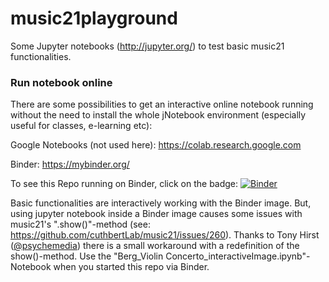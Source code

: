 # music21playground

Some Jupyter notebooks (http://jupyter.org/) to test basic music21 functionalities.

### Run notebook online
There are some possibilities to get an interactive online notebook running without the need to install the whole jNotebook environment (especially useful for classes, e-learning etc):

Google Notebooks (not used here):
https://colab.research.google.com

Binder:
https://mybinder.org/

To see this Repo running on Binder, click on the badge: 
[![Binder](https://mybinder.org/badge.svg)](https://mybinder.org/v2/gh/musicEnfanthen/music21playground/master)

Basic functionalities are interactively working with the Binder image. But, using jupyter notebook inside a Binder image causes some issues with music21's ".show()"-method (see: https://github.com/cuthbertLab/music21/issues/260). Thanks to Tony Hirst ([@psychemedia](https://github.com/psychemedia)) there is a small workaround with a redefinition of the show()-method. Use the "Berg_Violin Concerto_interactiveImage.ipynb"-Notebook when you started this repo via Binder.

